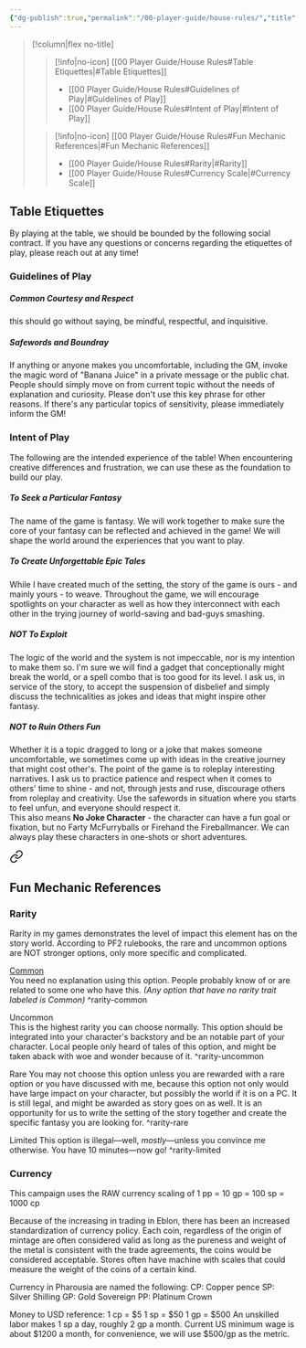 ```yaml
---
{"dg-publish":true,"permalink":"/00-player-guide/house-rules/","title":"House Rules","pinned":true,"contentClasses":"embed-clean","tags":["Primer"],"noteIcon":""}
---
```


>[!column|flex no-title] 
>> [!info|no-icon] [[00 Player Guide/House Rules#Table Etiquettes\|#Table Etiquettes]]
>> - [[00 Player Guide/House Rules#Guidelines of Play\|#Guidelines of Play]]
>> - [[00 Player Guide/House Rules#Intent of Play\|#Intent of Play]]
>
>> [!info|no-icon] [[00 Player Guide/House Rules#Fun Mechanic References\|#Fun Mechanic References]]
>> - [[00 Player Guide/House Rules#Rarity\|#Rarity]]
>> - [[00 Player Guide/House Rules#Currency Scale\|#Currency Scale]]

## Table Etiquettes
By playing at the table, we should be bounded by the following social contract. If you have any questions or concerns regarding the etiquettes of play, please reach out at any time! 

### Guidelines of Play 
##### Common Courtesy and Respect
this should go without saying, be mindful, respectful, and inquisitive. 

##### Safewords and Boundray
If anything or anyone makes you uncomfortable, including the GM, invoke the magic word of "Banana Juice" in a private message or the public chat. People should simply move on from current topic without the needs of explanation and curiosity. Please don't use this key phrase for other reasons. 
If there's any particular topics of sensitivity, please immediately inform the GM!

### Intent of Play
The following are the intended experience of the table! When encountering creative differences and frustration, we can use these as the foundation to build our play.  
##### To Seek a Particular Fantasy
The name of the game is fantasy. We will work together to make sure the core of your fantasy can be reflected and achieved in the game! We will shape the world around the experiences that you want to play.  
##### To Create Unforgettable Epic Tales 
While I have created much of the setting, the story of the game is ours - and mainly yours - to weave. Throughout the game, we will encourage spotlights on your character as well as how they interconnect with each other in the trying journey of world-saving and bad-guys smashing. 
##### NOT To Exploit 
The logic of the world and the system is not impeccable, nor is my intention to make them so. I'm sure we will find a gadget that conceptionally might break the world, or a spell combo that is too good for its level. I ask us, in service of the story, to accept the suspension of disbelief and simply discuss the technicalities as jokes and ideas that might inspire other fantasy. 
##### NOT to Ruin Others Fun 
Whether it is a topic dragged to long or a joke that makes someone uncomfortable, we sometimes come up with ideas in the creative journey that might cost other's. 
The point of the game is to roleplay interesting narratives. I ask us to practice patience and respect when it comes to others' time to shine - and not, through jests and ruse, discourage others from roleplay and creativity. Use the safewords in situation where you starts to feel unfun, and everyone should respect it.  
This also means **No Joke Character** - the character can have a fun goal or fixation, but no Farty McFurryballs or Firehand the Fireballmancer. We can always play these characters in one-shots or short adventures.  


<div class="transclusion internal-embed is-loaded"><a class="markdown-embed-link" href="/03-rule-elements/house-rule-references/#fun-mechanic-references" aria-label="Open link"><svg xmlns="http://www.w3.org/2000/svg" width="24" height="24" viewBox="0 0 24 24" fill="none" stroke="currentColor" stroke-width="2" stroke-linecap="round" stroke-linejoin="round" class="svg-icon lucide-link"><path d="M10 13a5 5 0 0 0 7.54.54l3-3a5 5 0 0 0-7.07-7.07l-1.72 1.71"></path><path d="M14 11a5 5 0 0 0-7.54-.54l-3 3a5 5 0 0 0 7.07 7.07l1.71-1.71"></path></svg></a><div class="markdown-embed">



## Fun Mechanic References
### Rarity
Rarity in my games demonstrates the level of impact this element has on the story world. According to PF2 rulebooks, the rare and uncommon options are NOT stronger options, only more specific and complicated.  

<span class="pf-trait pf-trait-common"><a class = "pf-trait-common" href = "/03-Rule-Elements/House-Rule-References/#rarity-common">Common</a></span>  
You need no explanation using this option. People probably know of or are related to some one who have this. 
*(Any option that have no rarity trait labeled is Common)* 
^rarity-common

<span class="pf-trait pf-trait-uncommon">Uncommon</span>  
This is the highest rarity you can choose normally. This option should be integrated into your character's backstory and be an notable part of your character. Local people only heard of tales of this option, and might be taken aback with woe and wonder because of it. 
^rarity-uncommon

<span class="pf-trait pf-trait-rare">Rare</span> 
You may not choose this option unless you are rewarded with a rare option or you have discussed with me, because this option not only would have large impact on your character, but possibly the world if it is on a PC. It is still legal, and might be awarded as story goes on as well. It is an opportunity for us to write the setting of the story together and create the specific fantasy you are looking for. 
^rarity-rare

<span class="pf-trait pf-trait-limited">Limited</span> 
This option is illegal—well, *mostly*—unless you convince me otherwise. You have 10 minutes—now go!
^rarity-limited

### Currency
This campaign uses the RAW currency scaling of 1 pp = 10 gp = 100 sp = 1000 cp

Because of the increasing in trading in Eblon, there has been an increased standardization of currency policy. Each coin, regardless of the origin of mintage are often considered valid as long as the pureness and weight of the metal is consistent with the trade agreements, the coins would be considered acceptable. Stores often have machine with scales that could measure the weight of the coins of a certain kind. 

Currency in Pharousia are named the following:
CP: Copper pence
SP: Silver Shilling
GP: Gold Sovereign
PP: Platinum Crown

Money to USD reference: 
1 cp = $5
1 sp = $50
1 gp = $500
An unskilled labor makes 1 sp a day, roughly 2 gp a month. Current US minimum wage is about $1200 a month, for convenience, we will use $500/gp as the metric.  


</div></div>
